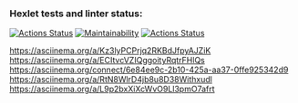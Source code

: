 ### Hexlet tests and linter status:
[![Actions Status](https://github.com/yauhen1996/python-project-lvl1/workflows/hexlet-check/badge.svg)](https://github.com/yauhen1996/python-project-lvl1/actions)
[![Maintainability](https://api.codeclimate.com/v1/badges/cbb0c7701e024b019144/maintainability)](https://codeclimate.com/github/yauhen1996/python-project-lvl1/maintainability)
[![Actions Status](https://github.com/yauhen1996/python-project-lvl1/workflows/linter-check/badge.svg)](https://github.com/yauhen1996/python-project-lvl1/actions)

https://asciinema.org/a/Kz3lyPCPrjq2RKBdJfpyAJZiK
https://asciinema.org/a/ECItvcVZIQggoityRqtrFHlQs
https://asciinema.org/connect/6e84ee9c-2b10-425a-aa37-0ffe925342d9
https://asciinema.org/a/RtN8WlrD4jb8u8D38Withxudl
https://asciinema.org/a/L9p2bxXiXcWvO9Ll3pmO7afrt
